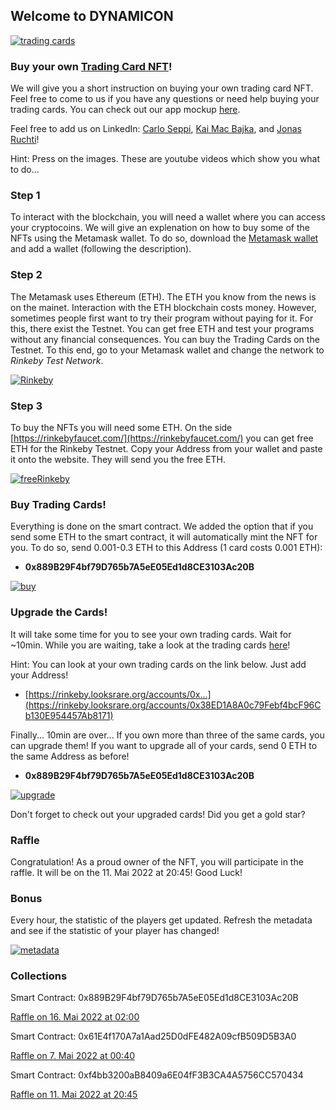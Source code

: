## Welcome to DYNAMICON
[![trading cards](https://fridolinvii.github.io/Dynamic_Oracle_Based_NFT_BCC22/tradingcards.png)](https://rinkeby.looksrare.org/collections/0x3C007FfFE1Fc4dD5d0BC809C71F74e92aE80312b "trading cards")

### Buy your own [Trading Card NFT](https://rinkeby.looksrare.org/collections/0x3C007FfFE1Fc4dD5d0BC809C71F74e92aE80312b)!

We will give you a short instruction on buying your own trading card NFT. Feel free to come to us if you have any questions or need help buying your trading cards. You can check out our app mockup [here](https://xd.adobe.com/view/94a83f2b-81cc-44cd-ac20-6ab4bc381dbf-c1fb/).

Feel free to add us on LinkedIn: [Carlo Seppi](https://www.linkedin.com/in/carlo-seppi-0a2222169/), [Kai Mac Bajka](https://www.linkedin.com/mwlite/in/kai-mac-bajka), and [Jonas Ruchti](https://www.linkedin.com/mwlite/in/jonas-ruchti-a29042221)!

Hint: Press on the images. These are youtube videos which show you what to do...

### Step 1
To interact with the blockchain, you will need a wallet where you can access your cryptocoins. We will give an explenation on how to buy some of the NFTs using the Metamask wallet. To do so, download the [Metamask wallet](https://metamask.io/download/) and add a wallet (following the description). 

### Step 2
The Metamask uses Ethereum (ETH). The ETH you know from the news is on the mainet. Interaction with the ETH blockchain costs money. However, sometimes people first want to try their program without paying for it. For this, there exist the Testnet. You can get free ETH and test your programs without any financial consequences. 
You can buy the Trading Cards on the Testnet. To this end, go to your Metamask wallet and change the network to *Rinkeby Test Network*.

[![Rinkeby](https://img.youtube.com/vi/sJjles74GxI/0.jpg)](https://youtube.com/watch?v=sJjles74GxI "Rinkeby")

### Step 3
To buy the NFTs you will need some ETH. On the side [https://rinkebyfaucet.com/](https://rinkebyfaucet.com/) you can get free ETH for the Rinkeby Testnet. Copy your Address from your wallet and paste it onto the website. They will send you the free ETH. 

[![freeRinkeby](https://img.youtube.com/vi/lcODy0stpIA/0.jpg)](https://youtube.com/watch?v=lcODy0stpIA "freeRinkeby")

### Buy Trading Cards!
Everything is done on the smart contract. We added the option that if you send some ETH to the smart contract, it will automatically mint the NFT for you. To do so, send 0.001-0.3 ETH to this Address (1 card costs 0.001 ETH):

- **0x889B29F4bf79D765b7A5eE05Ed1d8CE3103Ac20B**

 [![buy](https://img.youtube.com/vi/TGcIEi2sD6M/0.jpg)](https://youtube.com/watch?v=TGcIEi2sD6M "buy")

### Upgrade the Cards! 
It will take some time for you to see your own trading cards. Wait for ~10min. While you are waiting, take a look at the trading cards [here](https://rinkeby.looksrare.org/collections/0x3C007FfFE1Fc4dD5d0BC809C71F74e92aE80312b)! 

Hint: You can look at your own trading cards on the link below. Just add your Address!
- [https://rinkeby.looksrare.org/accounts/0x...](https://rinkeby.looksrare.org/accounts/0x38ED1A8A0c79Febf4bcF96Cb130E954457Ab8171)

Finally... 10min are over... If you own more than three of the same cards, you can upgrade them! If you want to upgrade all of your cards, send 0 ETH to the same Address as before!

- **0x889B29F4bf79D765b7A5eE05Ed1d8CE3103Ac20B** 

 [![upgrade](https://img.youtube.com/vi/PFXJFCtHSoE/0.jpg)](https://www.youtube.com/watch?v=PFXJFCtHSoE "upgrade")

Don't forget to check out your upgraded cards! Did you get a gold star?

### Raffle
Congratulation! As a proud owner of the NFT, you will participate in the raffle. It will be on the 11. Mai 2022 at 20:45! Good Luck!

### Bonus
Every hour, the statistic of the players get updated. Refresh the metadata and see if the statistic of your player has changed!

 [![metadata](https://img.youtube.com/vi/xFVUJ8wf60o/0.jpg)](https://www.youtube.com/watch?v=xFVUJ8wf60o "metadata")


### Collections
Smart Contract: 0x889B29F4bf79D765b7A5eE05Ed1d8CE3103Ac20B

[Raffle on 16. Mai 2022 at 02:00](https://rinkeby.looksrare.org/collections/0x3C007FfFE1Fc4dD5d0BC809C71F74e92aE80312b)

Smart Contract: 0x61E4f170A7a1Aad25D0dFE482A09cfB509D5B3A0

[Raffle on 7. Mai 2022 at 00:40](https://rinkeby.looksrare.org/collections/0x9fcF85F43F110A479771181cd3A871Fa26A1a2E0)


Smart Contract: 0xf4bb3200aB8409a6E04fF3B3CA4A5756CC570434

[Raffle on 11. Mai 2022 at 20:45](https://rinkeby.looksrare.org/collections/0x30380ab06387582527eC5bbfca8AFE0728Ba465e)




